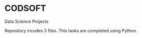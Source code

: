 # CODSOFT
Data Science Projects

Repository incudes 3 files.
This tasks are completed using Python.
